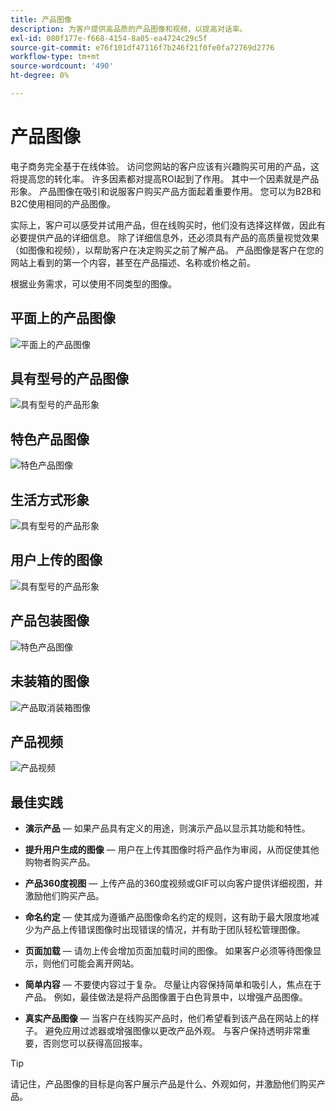 ```yaml
---
title: 产品图像
description: 为客户提供高品质的产品图像和视频，以提高对话率。
exl-id: 080f177e-f668-4154-8a05-ea4724c29c5f
source-git-commit: e76f101df47116f7b246f21f0fe0fa72769d2776
workflow-type: tm+mt
source-wordcount: '490'
ht-degree: 0%

---
```


# 产品图像

电子商务完全基于在线体验。 访问您网站的客户应该有兴趣购买可用的产品，这将提高您的转化率。 许多因素都对提高ROI起到了作用。 其中一个因素就是产品形象。 产品图像在吸引和说服客户购买产品方面起着重要作用。 您可以为B2B和B2C使用相同的产品图像。

实际上，客户可以感受并试用产品，但在线购买时，他们没有选择这样做，因此有必要提供产品的详细信息。 除了详细信息外，还必须具有产品的高质量视觉效果（如图像和视频），以帮助客户在决定购买之前了解产品。 产品图像是客户在您的网站上看到的第一个内容，甚至在产品描述、名称或价格之前。

根据业务需求，可以使用不同类型的图像。

## 平面上的产品图像

![平面上的产品图像](../../assets/playbooks/product-image-flat.png)

## 具有型号的产品图像

![具有型号的产品形象](../../assets/playbooks/product-image-model.png)

## 特色产品图像

![特色产品图像](../../assets/playbooks/product-image-feature.png)

## 生活方式形象

![具有型号的产品形象](../../assets/playbooks/product-image-lifestyle.png)

## 用户上传的图像

![具有型号的产品形象](../../assets/playbooks/product-image-user-upload.png)

## 产品包装图像

![特色产品图像](../../assets/playbooks/product-image-packaging.png)

## 未装箱的图像

![产品取消装箱图像](../../assets/playbooks/product-image-unboxing.png)

## 产品视频

![产品视频](../../assets/playbooks/product-video.png)

## 最佳实践

- **演示产品** — 如果产品具有定义的用途，则演示产品以显示其功能和特性。

- **提升用户生成的图像** — 用户在上传其图像时将产品作为审阅，从而促使其他购物者购买产品。

- **产品360度视图** — 上传产品的360度视频或GIF可以向客户提供详细视图，并激励他们购买产品。

- **命名约定** — 使其成为遵循产品图像命名约定的规则，这有助于最大限度地减少为产品上传错误图像时出现错误的情况，并有助于团队轻松管理图像。

- **页面加载** — 请勿上传会增加页面加载时间的图像。 如果客户必须等待图像显示，则他们可能会离开网站。

- **简单内容** — 不要使内容过于复杂。 尽量让内容保持简单和吸引人，焦点在于产品。 例如，最佳做法是将产品图像置于白色背景中，以增强产品图像。

- **真实产品图像** — 当客户在线购买产品时，他们希望看到该产品在网站上的样子。 避免应用过滤器或增强图像以更改产品外观。 与客户保持透明非常重要，否则您可以获得高回报率。

>[!TIP]
>
>请记住，产品图像的目标是向客户展示产品是什么、外观如何，并激励他们购买产品。

